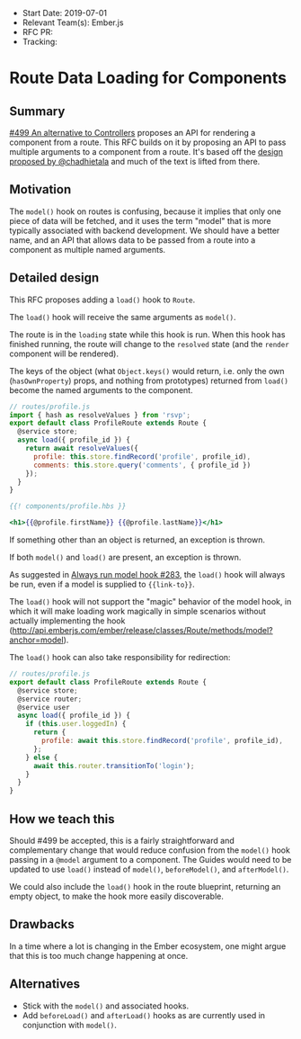 - Start Date: 2019-07-01
- Relevant Team(s): Ember.js
- RFC PR: 
- Tracking: 

# Route Data Loading for Components

## Summary

[#499 An alternative to Controllers](https://github.com/emberjs/rfcs/pull/499) proposes an API for rendering a component from a route. This RFC builds on it by proposing an API to pass multiple arguments to a component from a route. It's based off the [design proposed by @chadhietala](https://gist.github.com/chadhietala/50b977a7d3476069892d351c65af418c) and much of the text is lifted from there.

## Motivation

The `model()` hook on routes is confusing, because it implies that only one piece of data will be fetched, and it uses the term "model" that is more typically associated with backend development. We should have a better name, and an API that allows data to be passed from a route into a component as multiple named arguments.

## Detailed design

This RFC proposes adding a `load()` hook to `Route`. 

The `load()` hook will receive the same arguments as `model()`.

The route is in the `loading` state while this hook is run. When this hook has finished running, the route will change to the `resolved` state (and the `render` component will be rendered).

The keys of the object (what `Object.keys()` would return, i.e. only the own (`hasOwnProperty`) props, and nothing from prototypes) returned from `load()` become the named arguments to the component.

```js
// routes/profile.js
import { hash as resolveValues } from 'rsvp';
export default class ProfileRoute extends Route {
  @service store;
  async load({ profile_id }) {
    return await resolveValues({
      profile: this.store.findRecord('profile', profile_id),
      comments: this.store.query('comments', { profile_id })
    });
  }
}
```

```hbs
{{! components/profile.hbs }}

<h1>{{@profile.firstName}} {{@profile.lastName}}</h1>
```

If something other than an object is returned, an exception is thrown.

If both `model()` and `load()` are present, an exception is thrown.

As suggested in [Always run model hook #283](https://github.com/emberjs/rfcs/pull/283), the `load()` hook will always be run, even if a model is supplied to `{{link-to}}`.

The `load()` hook will not support the "magic" behavior of the model hook, in which it will make loading work magically in simple scenarios without actually implementing the hook (http://api.emberjs.com/ember/release/classes/Route/methods/model?anchor=model).

The `load()` hook can also take responsibility for redirection:

```js
// routes/profile.js
export default class ProfileRoute extends Route {
  @service store;
  @service router;
  @service user
  async load({ profile_id }) {
    if (this.user.loggedIn) {
      return {
        profile: await this.store.findRecord('profile', profile_id),
      };
    } else {
      await this.router.transitionTo('login');
    }
  }
}
```

## How we teach this

Should #499 be accepted, this is a fairly straightforward and complementary change that would reduce confusion from the `model()` hook passing in a `@model` argument to a component. The Guides would need to be updated to use `load()` instead of `model()`, `beforeModel()`, and `afterModel()`.

We could also include the `load()` hook in the route blueprint, returning an empty object, to make the hook more easily discoverable.

## Drawbacks

In a time where a lot is changing in the Ember ecosystem, one might argue that this is too much change happening at once.

## Alternatives

* Stick with the `model()` and associated hooks.
* Add `beforeLoad()` and `afterLoad()` hooks as are currently used in conjunction with `model()`.
